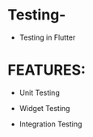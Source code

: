 # Testing-

- Testing in Flutter

# FEATURES:

 - Unit Testing

 - Widget Testing

 - Integration Testing
